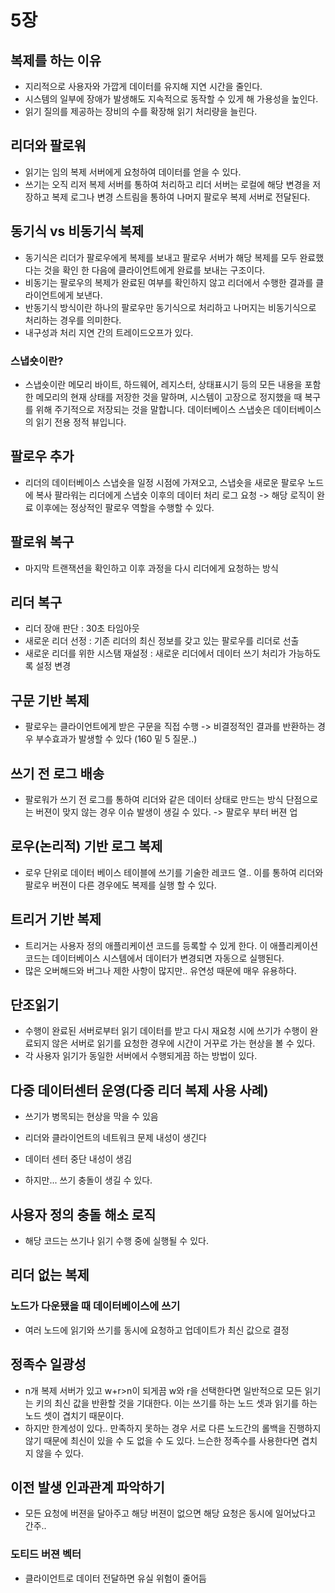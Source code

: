 # 5장
## 복제를 하는 이유
- 지리적으로 사용자와 가깝게 데이터를 유지해 지연 시간을 줄인다.
- 시스템의 일부에 장애가 발생해도 지속적으로 동작할 수 있게 해 가용성을 높인다.
- 읽기 질의를 제공하는 장비의 수를 확장해 읽기 처리량을 늘린다.

## 리더와 팔로워
- 읽기는 임의 복제 서버에게 요청하여 데이터를 얻을 수 있다.
- 쓰기는 오직 리저 복제 서버를 통하여 처리하고 리더 서버는 로컬에 해당 변경을 저장하고 복제 로그나 변경 스트림을 통하여 나머지 팔로우 복제 서버로 전달된다.

## 동기식 vs 비동기식 복제
- 동기식은 리더가 팔로우에게 복제를 보내고 팔로우 서버가 해당 복제를 모두 완료했다는 것을 확인 한 다음에 클라이언트에게 완료를 보내는 구조이다.
- 비동기는 팔로우의 복제가 완료된 여부를 확인하지 않고 리더에서 수행한 결과를 클라이언트에게 보낸다.
- 반동기식 방식이란 하나의 팔로우만 동기식으로 처리하고 나머지는 비동기식으로 처리하는 경우를 의미한다.
- 내구성과 처리 지연 간의 트레이드오프가 있다.

### 스냅숏이란?
- 스냅숏이란 메모리 바이트, 하드웨어, 레지스터, 상태표시기 등의 모든 내용을 포함한 메모리의 현재 상태를 저장한 것을 말하며, 시스템이 고장으로 정지했을 때 복구를 위해 주기적으로 저장되는 것을 말합니다. 데이터베이스 스냅숏은 데이터베이스의 읽기 전용 정적 뷰입니다.

## 팔로우 추가
- 리더의 데이터베이스 스냅숏을 일정 시점에 가져오고, 스냅숏을 새로운 팔로우 노드에 복사 팔라워는 리더에게 스냅숏 이후의 데이터 처리 로그 요청 -> 해당 로직이 완료 이후에는 정상적인 팔로우 역할을 수행할 수 있다.

## 팔로워 복구
- 마지막 트랜잭션을 확인하고 이후 과정을 다시 리더에게 요청하는 방식

## 리더 복구
- 리더 장애 판단 : 30초 타임아웃
- 새로운 리더 선정 : 기존 리더의 최신 정보를 갖고 있는 팔로우를 리더로 선출
- 새로운 리더를 위한 시스탬 재설정 : 새로운 리더에서 데이터 쓰기 처리가 가능하도록 설정 변경

## 구문 기반 복제
- 팔로우는 클라이언트에게 받은 구문을 직접 수행 -> 비결정적인 결과를 반환하는 경우 부수효과가 발생할 수 있다 (160 밑 5 질문..)

## 쓰기 전 로그 배송
- 팔로워가 쓰기 전 로그를 통하여 리더와 같은 데이터 상태로 만드는 방식 단점으로는 버젼이 맞지 않는 경우 이슈 발생이 생길 수 있다. -> 팔로우 부터 버젼 업

## 로우(논리적) 기반 로그 복제
- 로우 단위로 데이터 베이스 테이블에 쓰기를 기술한 레코드 열.. 이를 통하여 리더와 팔로우 버젼이 다른 경우에도 복제를 실행 할 수 있다.

## 트리거 기반 복제
- 트리거는 사용자 정의 애플리케이션 코드를 등록할 수 있게 한다. 이 애플리케이션 코드는 데이터베이스 시스템에서 데이터가 변경되면 자동으로 실행된다.
- 많은 오버해드와 버그나 제한 사항이 많지만.. 유연성 때문에 매우 유용하다.

## 단조읽기
- 수행이 완료된 서버로부터 읽기 데이터를 받고 다시 재요청 시에 쓰기가 수행이 완료되지 않은 서버로 읽기를 요청한 경우에 시간이 거꾸로 가는 현상을 볼 수 있다.
- 각 사용자 읽기가 동일한 서버에서 수행되게끔 하는 방법이 있다.

## 다중 데이터센터 운영(다중 리더 복제 사용 사례)
- 쓰기가 병목되는 현상을 막을 수 있음
- 리더와 클라이언트의 네트워크 문제 내성이 생긴다
- 데이터 센터 중단 내성이 생김

- 하지만... 쓰기 충돌이 생길 수 있다. 

## 사용자 정의 충돌 해소 로직
- 해당 코드는 쓰기나 읽기 수행 중에 실행될 수 있다.

## 리더 없는 복제

### 노드가 다운됐을 때 데이터베이스에 쓰기
- 여러 노드에 읽기와 쓰기를 동시에 요청하고 업데이트가 최신 값으로 결정

## 정족수 일광성
- n개 복제 서버가 있고 w+r>n이 되게끔 w와 r을 선택한다면 일반적으로 모든 읽기는 키의 최신 값을 반환할 것을 기대한다. 이는 쓰기를 하는 노드 셋과 읽기를 하는 노드 셋이 겹치기 때문이다. 
- 하지만 한계성이 있다.. 만족하지 못하는 경우 서로 다른 노드간의 롤백을 진행하지 않기 때문에 최신이 있을 수 도 없을 수 도 있다. 느슨한 정족수를 사용한다면 겹치지 않을 수 있다.

## 이전 발생 인과관계 파악하기
- 모든 요청에 버젼을 달아주고 해당 버젼이 없으면 해당 요청은 동시에 일어났다고 간주..

### 도티드 버젼 벡터
- 클라이언트로 데이터 전달하면 유실 위험이 줄어듬

